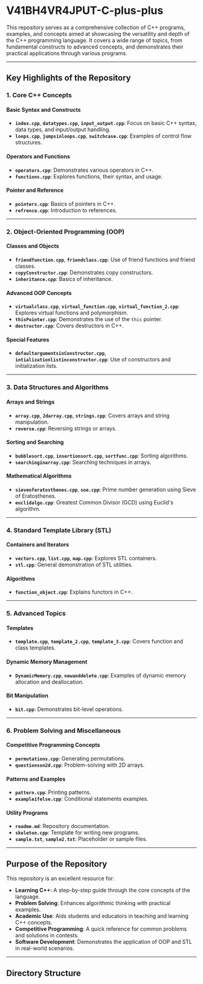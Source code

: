 # V41BH4VR4JPUT-C-plus-plus

This repository serves as a comprehensive collection of C++ programs, examples, and concepts aimed at showcasing the versatility and depth of the C++ programming language. It covers a wide range of topics, from fundamental constructs to advanced concepts, and demonstrates their practical applications through various programs.

---

## **Key Highlights of the Repository**

### 1. Core C++ Concepts
#### **Basic Syntax and Constructs**
- **`index.cpp`**, **`datatypes.cpp`**, **`input_output.cpp`**: Focus on basic C++ syntax, data types, and input/output handling.
- **`loops.cpp`**, **`jumpsinloops.cpp`**, **`switchcase.cpp`**: Examples of control flow structures.

#### **Operators and Functions**
- **`operators.cpp`**: Demonstrates various operators in C++.
- **`functions.cpp`**: Explores functions, their syntax, and usage.

#### **Pointer and Reference**
- **`pointers.cpp`**: Basics of pointers in C++.
- **`refrence.cpp`**: Introduction to references.

---

### 2. Object-Oriented Programming (OOP)
#### **Classes and Objects**
- **`friendfunction.cpp`**, **`friendclass.cpp`**: Use of friend functions and friend classes.
- **`copyConstructor.cpp`**: Demonstrates copy constructors.
- **`inheritance.cpp`**: Basics of inheritance.

#### **Advanced OOP Concepts**
- **`virtualclass.cpp`**, **`virtual_function.cpp`**, **`virtual_function_2.cpp`**: Explores virtual functions and polymorphism.
- **`thisPointer.cpp`**: Demonstrates the use of the `this` pointer.
- **`destructor.cpp`**: Covers destructors in C++.

#### **Special Features**
- **`defaultargumentsinConstructor.cpp`**, **`intializationlistinconstructor.cpp`**: Use of constructors and initialization lists.

---

### 3. Data Structures and Algorithms
#### **Arrays and Strings**
- **`array.cpp`**, **`2darray.cpp`**, **`strings.cpp`**: Covers arrays and string manipulation.
- **`reverse.cpp`**: Reversing strings or arrays.

#### **Sorting and Searching**
- **`bubblesort.cpp`**, **`insertionsort.cpp`**, **`sortfunc.cpp`**: Sorting algorithms.
- **`searchinginarray.cpp`**: Searching techniques in arrays.

#### **Mathematical Algorithms**
- **`sieveoferatosthenes.cpp`**, **`soe.cpp`**: Prime number generation using Sieve of Eratosthenes.
- **`euclidalgo.cpp`**: Greatest Common Divisor (GCD) using Euclid's algorithm.

---

### 4. Standard Template Library (STL)
#### **Containers and Iterators**
- **`vectors.cpp`**, **`list.cpp`**, **`map.cpp`**: Explores STL containers.
- **`stl.cpp`**: General demonstration of STL utilities.

#### **Algorithms**
- **`function_object.cpp`**: Explains functors in C++.

---

### 5. Advanced Topics
#### **Templates**
- **`template.cpp`**, **`template_2.cpp`**, **`template_3.cpp`**: Covers function and class templates.

#### **Dynamic Memory Management**
- **`DynamicMemory.cpp`**, **`newanddelete.cpp`**: Examples of dynamic memory allocation and deallocation.

#### **Bit Manipulation**
- **`bit.cpp`**: Demonstrates bit-level operations.

---

### 6. Problem Solving and Miscellaneous
#### **Competitive Programming Concepts**
- **`permutations.cpp`**: Generating permutations.
- **`questionson2d.cpp`**: Problem-solving with 2D arrays.

#### **Patterns and Examples**
- **`pattern.cpp`**: Printing patterns.
- **`exampleifelse.cpp`**: Conditional statements examples.

#### **Utility Programs**
- **`readme.md`**: Repository documentation.
- **`skeleton.cpp`**: Template for writing new programs.
- **`sample.txt`**, **`sample2.txt`**: Placeholder or sample files.

---

## **Purpose of the Repository**
This repository is an excellent resource for:
- **Learning C++**: A step-by-step guide through the core concepts of the language.
- **Problem Solving**: Enhances algorithmic thinking with practical examples.
- **Academic Use**: Aids students and educators in teaching and learning C++ concepts.
- **Competitive Programming**: A quick reference for common problems and solutions in contests.
- **Software Development**: Demonstrates the application of OOP and STL in real-world scenarios.

---

## **Directory Structure**

